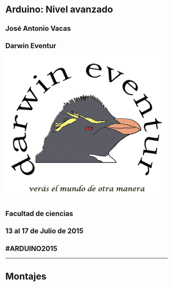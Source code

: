 # Arduino: Nivel avanzado


## José Antonio Vacas
## Darwin Eventur
![logo](images/darwincolorv2.png)
## Facultad de ciencias
## 13 al 17 de Julio de 2015 
##								#ARDUINO2015

* * * 

# Montajes
